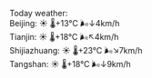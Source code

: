 Today weather:  
Beijing: ☀️   🌡️+13°C 🌬️↓4km/h  
Tianjin: ☀️   🌡️+18°C 🌬️↖4km/h  
Shijiazhuang: ☀️   🌡️+23°C 🌬️↘7km/h  
Tangshan: ☀️   🌡️+18°C 🌬️↓9km/h  
